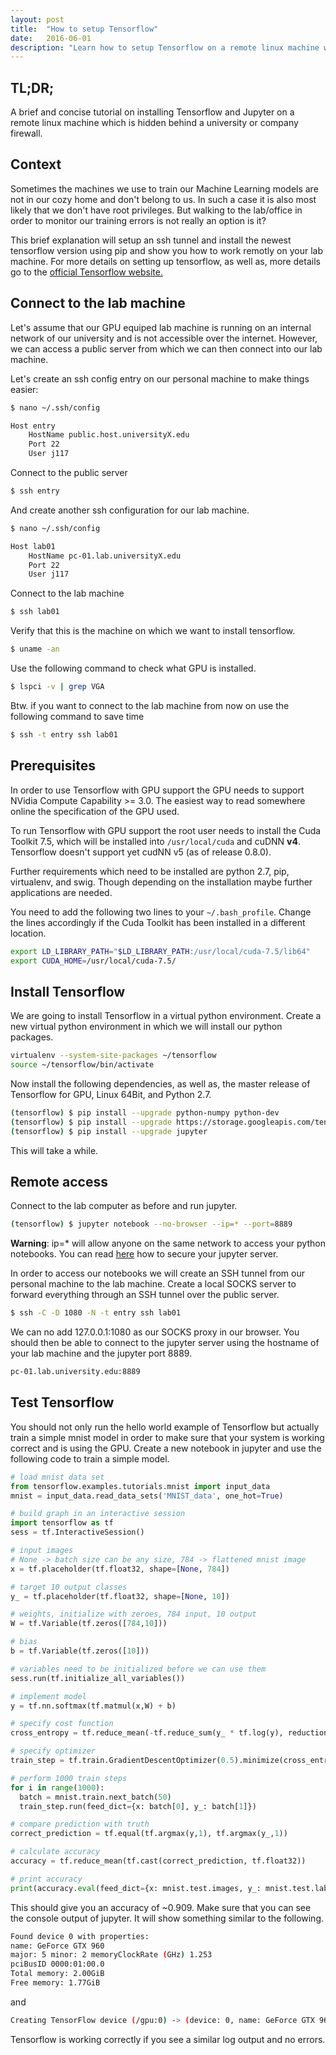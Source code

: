 ```yaml
---
layout: post
title:  "How to setup Tensorflow"
date:   2016-06-01
description: "Learn how to setup Tensorflow on a remote linux machine without root access."
---
```

## TL;DR;
A brief and concise tutorial on installing Tensorflow and Jupyter on a remote linux machine which is hidden behind a university or company firewall.

## Context
Sometimes the machines we use to train our Machine Learning models are not in our cozy home and don't belong to us. In such a case it is also most likely that we don't have root privileges. But walking to the lab/office in order to monitor our training errors is not really an option is it?

This brief explanation will setup an ssh tunnel and install the newest tensorflow version using pip and show you how to work remotly on your lab machine. For more details on setting up tensorflow, as well as, more details go to the [official Tensorflow website.](https://www.tensorflow.org/versions/master/get_started/os_setup.html)

## Connect to the lab machine
Let's assume that our GPU equiped lab machine is running on an internal network of our university and is not accessible over the internet. However, we can access a public server from which we can then connect into our lab machine. 

Let's create an ssh config entry on our personal machine to make things easier: 

```bash
$ nano ~/.ssh/config
```

```bash
Host entry
	HostName public.host.universityX.edu
	Port 22
	User j117
```
Connect to the public server

```bash
$ ssh entry
```
And create another ssh configuration for our lab machine.

```bash
$ nano ~/.ssh/config
```

```bash
Host lab01
	HostName pc-01.lab.universityX.edu
	Port 22
	User j117
```
Connect to the lab machine

```bash
$ ssh lab01
```
Verify that this is the machine on which we want to install tensorflow.

```bash
$ uname -an
```
Use the following command to check what GPU is installed.

```bash
$ lspci -v | grep VGA
```
Btw. if you want to connect to the lab machine from now on use the following command to save time

```bash
$ ssh -t entry ssh lab01
```

## Prerequisites
In order to use Tensorflow with GPU support the GPU needs to support NVidia Compute Capability >= 3.0. The easiest way to read somewhere online the specification of the GPU used. 

To run Tensorflow with GPU support the root user needs to install the Cuda Toolkit 7.5, which will be installed into ```/usr/local/cuda``` and cuDNN **v4**. Tensorflow doesn't support yet cudNN v5 (as of release 0.8.0).

Further requirements which need to be installed are python 2.7, pip, virtualenv, and swig. Though depending on the installation maybe further applications are needed. 

You need to add the following two lines to your ```~/.bash_profile```. Change the lines accordingly if the Cuda Toolkit has been installed in a different location. 

```bash
export LD_LIBRARY_PATH="$LD_LIBRARY_PATH:/usr/local/cuda-7.5/lib64"
export CUDA_HOME=/usr/local/cuda-7.5/
```

## Install Tensorflow
We are going to install Tensorflow in a virtual python environment. Create a new virtual python environment in which we will install our python packages.

```bash
virtualenv --system-site-packages ~/tensorflow
source ~/tensorflow/bin/activate
```
Now install the following dependencies, as well as, the master release of Tensorflow for GPU, Linux 64Bit, and Python 2.7.

```bash
(tensorflow) $ pip install --upgrade python-numpy python-dev
(tensorflow) $ pip install --upgrade https://storage.googleapis.com/tensorflow/linux/gpu/tensorflow-0.8.0-cp27-none-linux_x86_64.whl
(tensorflow) $ pip install --upgrade jupyter
```
This will take a while. 

## Remote access 
Connect to the lab computer as before and run jupyter.

```bash
(tensorflow) $ jupyter notebook --no-browser --ip=* --port=8889
```
**Warning**: ip=* will allow anyone on the same network to access your python notebooks. You can read [here](http://jupyter-notebook.readthedocs.io/en/latest/public_server.html) how to secure your jupyter server. 

In order to access our notebooks we will create an SSH tunnel from our personal machine to the lab machine. Create a local SOCKS server to forward everything through an SSH tunnel over the public server.

```bash
$ ssh -C -D 1080 -N -t entry ssh lab01
```
We can no add 127.0.0.1:1080 as our SOCKS proxy in our browser. You should then be able to connect to the jupyter server using the hostname of your lab machine and the jupyter port 8889.

```bash
pc-01.lab.university.edu:8889
```

## Test Tensorflow
You should not only run the hello world example of Tensorflow but actually train a simple mnist model in order to make sure that your system is working correct and is using the GPU. Create a new notebook in jupyter and use the following code to train a simple model.

```python
# load mnist data set
from tensorflow.examples.tutorials.mnist import input_data
mnist = input_data.read_data_sets('MNIST_data', one_hot=True)

# build graph in an interactive session
import tensorflow as tf
sess = tf.InteractiveSession()

# input images
# None -> batch size can be any size, 784 -> flattened mnist image
x = tf.placeholder(tf.float32, shape=[None, 784]) 

# target 10 output classes
y_ = tf.placeholder(tf.float32, shape=[None, 10])

# weights, initialize with zeroes, 784 input, 10 output
W = tf.Variable(tf.zeros([784,10]))

# bias
b = tf.Variable(tf.zeros([10]))

# variables need to be initialized before we can use them
sess.run(tf.initialize_all_variables())

# implement model
y = tf.nn.softmax(tf.matmul(x,W) + b)

# specify cost function
cross_entropy = tf.reduce_mean(-tf.reduce_sum(y_ * tf.log(y), reduction_indices=[1]))

# specify optimizer
train_step = tf.train.GradientDescentOptimizer(0.5).minimize(cross_entropy)

# perform 1000 train steps
for i in range(1000):
  batch = mnist.train.next_batch(50)
  train_step.run(feed_dict={x: batch[0], y_: batch[1]})

# compare prediction with truth
correct_prediction = tf.equal(tf.argmax(y,1), tf.argmax(y_,1))

# calculate accuracy
accuracy = tf.reduce_mean(tf.cast(correct_prediction, tf.float32))

# print accuracy
print(accuracy.eval(feed_dict={x: mnist.test.images, y_: mnist.test.labels}))
```

This should give you an accuracy of ~0.909. Make sure that you can see the console output of jupyter. It will show something similar to the following. 

```bash
Found device 0 with properties: 
name: GeForce GTX 960
major: 5 minor: 2 memoryClockRate (GHz) 1.253
pciBusID 0000:01:00.0
Total memory: 2.00GiB
Free memory: 1.77GiB
```
and 

```bash
Creating TensorFlow device (/gpu:0) -> (device: 0, name: GeForce GTX 960, pci bus id: 0000:01:00.0)
```
Tensorflow is working correctly if you see a similar log output and no errors. 

